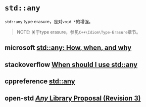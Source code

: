 # `std::any`

`std::any` type erasure，是对`void *`的增强。

> NOTE: 关于type erasure，参见`C++\Idiom\Type-Erasure`章节。

## microsoft [std::any: How, when, and why](https://devblogs.microsoft.com/cppblog/stdany-how-when-and-why/)



## stackoverflow [When should I use std::any](https://stackoverflow.com/questions/52715219/when-should-i-use-stdany)



## cppreference [std::any](https://en.cppreference.com/w/cpp/utility/any)



## open-std [*Any* Library Proposal (Revision 3)](http://www.open-std.org/jtc1/sc22/wg21/docs/papers/2013/n3804.html)